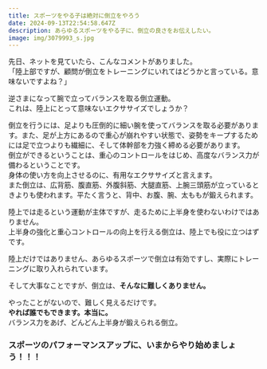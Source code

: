 ```yaml
---
title: スポーツをやる子は絶対に倒立をやろう
date: 2024-09-13T22:54:58.647Z
description: あらゆるスポーツをやる子に、倒立の良さをお伝えしたい。
image: img/3079993_s.jpg
---
```

先日、ネットを見ていたら、こんなコメントがありました。\
「陸上部ですが、顧問が倒立をトレーニングにいれてはどうかと言っている。意味ないですよね？」

逆さまになって腕で立ってバランスを取る倒立運動。\
これは、陸上にとって意味ないエクササイズでしょうか？

倒立を行うには、足よりも圧倒的に細い腕を使ってバランスを取る必要があります。また、足が上方にあるので重心が崩れやすい状態で、姿勢をキープするためには足で立つよりも繊細に、そして体幹部を力強く締める必要があります。\
倒立ができるということは、重心のコントロールをはじめ、高度なバランス力が備わるということです。\
身体の使い方を向上させるのに、有用なエクササイズと言えます。\
また倒立は、広背筋、腹直筋、外腹斜筋、大腿直筋、上腕三頭筋が立っているときよりも使われます。平たく言うと、背中、お腹、腕、太ももが鍛えられます。

陸上では走るという運動が主体ですが、走るために上半身を使わないわけではありません。\
上半身の強化と重心コントロールの向上を行える倒立は、陸上でも役に立つはずです。

陸上だけではありません、あらゆるスポーツで倒立は有効ですし、実際にトレーニングに取り入れられています。

そして大事なことですが、倒立は、**そんなに難しくありません。**

やったことがないので、難しく見えるだけです。\
**やれば誰でもできます。本当に。**\
バランス力をあげ、どんどん上半身が鍛えられる倒立。

### スポーツのパフォーマンスアップに、いまからやり始めましょう！！！